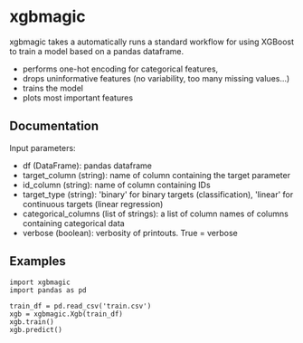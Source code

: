 # xgbmagic
xgbmagic takes a automatically runs a standard workflow for using XGBoost to train a model based on a pandas dataframe.
- performs one-hot encoding for categorical features, 
- drops uninformative features (no variability, too many missing values...)
- trains the model
- plots most important features

## Documentation
Input parameters:
* df (DataFrame): pandas dataframe
* target_column (string): name of column containing the target parameter
* id_column (string): name of column containing IDs
* target_type (string): 'binary' for binary targets (classification), 'linear' for continuous targets (linear regression)
* categorical_columns (list of strings): a list of column names of columns containing categorical data
* verbose (boolean): verbosity of printouts. True = verbose


## Examples
```
import xgbmagic
import pandas as pd

train_df = pd.read_csv('train.csv')
xgb = xgbmagic.Xgb(train_df)
xgb.train()
xgb.predict()
```
